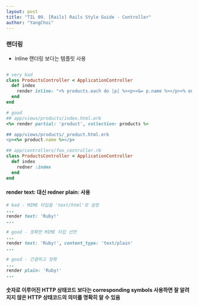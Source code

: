 ```yaml
---
layout: post
title: "TIL 09. [Rails] Rails Style Guide - Controller"
author: "YangChoi"
---
```



### 랜더링 
- inline 랜더링 보다는 템플릿 사용 

```ruby

# very bad
class ProductsController < ApplicationController
  def index
    render inline: "<% products.each do |p| %><p><&= p.name %></p><% end %>", type: :erb
  end
end

# good 
## app/views/products/index.html.erb
<%= render partial: 'product', collection: products %>

## app/views/products/_product.html.erb
<p><%= product.name %></p>

## app/controllers/foo_controller.rb
class ProductsController < ApplicationController 
  def index
    redner :index
  end
end
```


#### render text: 대신 redner plain: 사용 

```ruby
# bad - MIME 타입을 'text/html'로 설정
...
render text: 'Ruby!'
...

# good - 정확한 MIME 타입 선언
...
render text: 'Ruby!', content_type: 'text/plain'
...

# good - 간결하고 정확
...
render plain: 'Ruby!'
...

```


#### 숫자로 이루어진 HTTP 상태코드 보다는 corresponding symbols 사용하면 잘 알려지지 않은 HTTP 상태코드의 의미를 명확히 알 수 있음

